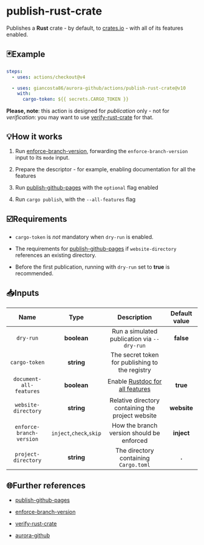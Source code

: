 # publish-rust-crate

Publishes a **Rust** crate - by default, to [crates.io](https://crates.io/) - with all of its features enabled.

## 🃏Example

```yaml
steps:
  - uses: actions/checkout@v4

  - uses: giancosta86/aurora-github/actions/publish-rust-crate@v10
    with:
      cargo-token: ${{ secrets.CARGO_TOKEN }}
```

**Please, note**: this action is designed for _publication_ only - not for _verification_: you may want to use [verify-rust-crate](../verify-rust-crate/README.md) for that.

## 💡How it works

1. Run [enforce-branch-version](../enforce-branch-version/README.md), forwarding the `enforce-branch-version` input to its `mode` input.

1. Prepare the descriptor - for example, enabling documentation for all the features

1. Run [publish-github-pages](../publish-github-pages/README.md) with the `optional` flag enabled

1. Run `cargo publish`, with the `--all-features` flag

## ☑️Requirements

- `cargo-token` is _not_ mandatory when `dry-run` is enabled.

- The requirements for [publish-github-pages](../publish-github-pages/README.md) if `website-directory` references an existing directory.

- Before the first publication, running with `dry-run` set to **true** is recommended.

## 📥Inputs

|           Name           |          Type           |                            Description                            | Default value |
| :----------------------: | :---------------------: | :---------------------------------------------------------------: | :-----------: |
|        `dry-run`         |       **boolean**       |            Run a simulated publication via `--dry-run`            |   **false**   |
|      `cargo-token`       |       **string**        |          The secret token for publishing to the registry          |               |
| `document-all-features`  |       **boolean**       | Enable [Rustdoc for all features](https://docs.rs/about/metadata) |   **true**    |
|   `website-directory`    |       **string**        |         Relative directory containing the project website         |  **website**  |
| `enforce-branch-version` | `inject`,`check`,`skip` |             How the branch version should be enforced             |  **inject**   |
|   `project-directory`    |       **string**        |               The directory containing `Cargo.toml`               |     **.**     |

## 🌐Further references

- [publish-github-pages](../publish-github-pages/README.md)

- [enforce-branch-version](../enforce-branch-version/README.md)

- [verify-rust-crate](../verify-rust-crate/README.md)

- [aurora-github](../../README.md)
